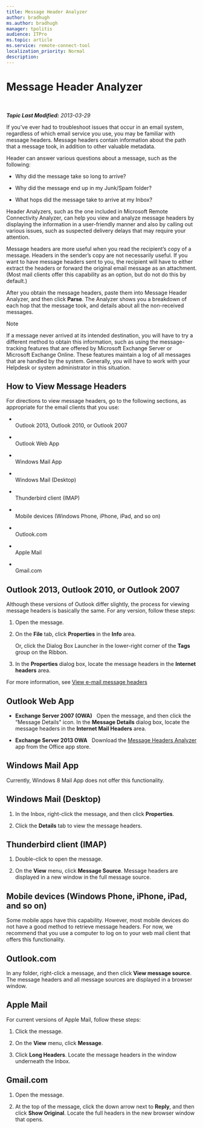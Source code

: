 ```yaml
---
title: Message Header Analyzer
author: bradhugh
ms.author: bradhugh
manager: tpolitis
audience: ITPro 
ms.topic: article 
ms.service: remote-connect-tool
localization_priority: Normal
description: 
---
```


<div data-xmlns="https://www.w3.org/1999/xhtml">

<div class="topic" data-xmlns="https://www.w3.org/1999/xhtml" data-msxsl="urn:schemas-microsoft-com:xslt" data-cs="https://msdn.microsoft.com/">

<div data-asp="https://msdn2.microsoft.com/asp">

# Message Header Analyzer

</div>

<div id="mainSection">

<div id="mainBody">

<span> </span>

_**Topic Last Modified:** 2013-03-29_

If you’ve ever had to troubleshoot issues that occur in an email system, regardless of which email service you use, you may be familiar with message headers. Message headers contain information about the path that a message took, in addition to other valuable metadata.

Header can answer various questions about a message, such as the following:

  - Why did the message take so long to arrive?

  - Why did the message end up in my Junk/Spam folder?

  - What hops did the message take to arrive at my Inbox?

Header Analyzers, such as the one included in Microsoft Remote Connectivity Analyzer, can help you view and analyze message headers by displaying the information in a user-friendly manner and also by calling out various issues, such as suspected delivery delays that may require your attention.

Message headers are more useful when you read the recipient’s copy of a message. Headers in the sender’s copy are not necessarily useful. If you want to have message headers sent to you, the recipient will have to either extract the headers or forward the original email message as an attachment. (Most mail clients offer this capability as an option, but do not do this by default.)

After you obtain the message headers, paste them into Message Header Analyzer, and then click **Parse**. The Analyzer shows you a breakdown of each hop that the message took, and details about all the non-received messages.

<div class="alert">


> [!NOTE]
> If a message never arrived at its intended destination, you will have to try a different method to obtain this information, such as using the message-tracking features that are offered by Microsoft&nbsp;Exchange Server or Microsoft&nbsp;Exchange Online. These features maintain a log of all messages that are handled by the system. Generally, you will have to work with your Helpdesk or system administrator in this situation.


</div>

<div>

## How to View Message Headers

For directions to view message headers, go to the following sections, as appropriate for the email clients that you use:

  - <span></span>  
    Outlook 2013, Outlook 2010, or Outlook 2007

  - <span></span>  
    Outlook Web App

  - <span></span>  
    Windows Mail App

  - <span></span>  
    Windows Mail (Desktop)

  - <span></span>  
    Thunderbird client (IMAP)

  - <span></span>  
    Mobile devices (Windows Phone, iPhone, iPad, and so on)

  - <span></span>  
    Outlook.com

  - <span></span>  
    Apple Mail

  - <span></span>  
    Gmail.com

<span id="Outlook2013Outlook2010orOutlook2007"></span>

<div>

## Outlook 2013, Outlook 2010, or Outlook 2007

Although these versions of Outlook differ slightly, the process for viewing message headers is basically the same. For any version, follow these steps:

1.  Open the message.

2.  On the **File** tab, click **Properties** in the **Info** area.
    
    Or, click the Dialog Box Launcher in the lower-right corner of the **Tags** group on the Ribbon.

3.  In the **Properties** dialog box, locate the message headers in the **Internet headers** area.

For more information, see [View e-mail message headers](https://office.microsoft.com/outlook-help/view-e-mail-message-headers-ha001230300.aspx)

</div>

<span id="OutlookWebApp"></span>

<div>

## Outlook Web App

  - **Exchange Server 2007 (OWA)**   Open the message, and then click the “Message Details" icon. In the **Message Details** dialog box, locate the message headers in the **Internet Mail Headers** area.

  - **Exchange Server 2013 OWA**   Download the [Message Headers Analyzer](https://office.microsoft.com/store/message-header-analyzer-wa104005406.aspx?queryid=69795c55-fbb0-4a0d-8ec3-d779b421a7ea%26css=headers%26ctt=1) app from the Office app store.

</div>

<span id="WindowsMailApp"></span>

<div>

## Windows Mail App

Currently, Windows 8 Mail App does not offer this functionality.

</div>

<span id="WindowsMailDesktop"></span>

<div>

## Windows Mail (Desktop)

1.  In the Inbox, right-click the message, and then click **Properties**.

2.  Click the **Details** tab to view the message headers.

</div>

<span id="ThunderbirdClientIMAP"></span>

<div>

## Thunderbird client (IMAP)

1.  Double-click to open the message.

2.  On the **View** menu, click **Message Source**. Message headers are displayed in a new window in the full message source.

</div>

<span id="MobileDevices"></span>

<div>

## Mobile devices (Windows Phone, iPhone, iPad, and so on)

Some mobile apps have this capability. However, most mobile devices do not have a good method to retrieve message headers. For now, we recommend that you use a computer to log on to your web mail client that offers this functionality.

</div>

<span id="Outlook_com"></span>

<div>

## Outlook.com

In any folder, right-click a message, and then click **View message source**. The message headers and all message sources are displayed in a browser window.

</div>

<span id="AppleMail"></span>

<div>

## Apple Mail

For current versions of Apple Mail, follow these steps:

1.  Click the message.

2.  On the **View** menu, click **Message**.

3.  Click **Long Headers**. Locate the message headers in the window underneath the Inbox.

</div>

<span id="Gmail_com"></span>

<div>

## Gmail.com

1.  Open the message.

2.  At the top of the message, click the down arrow next to **Reply**, and then click **Show Original**. Locate the full headers in the new browser window that opens.

</div>

</div>

</div>

<span> </span>

</div>

</div>

</div>


